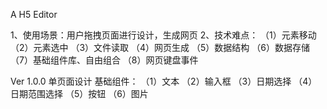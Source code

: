 A H5 Editor

1、使用场景：用户拖拽页面进行设计，生成网页
2、技术难点：
（1）元素移动
（2）元素选中
（3）文件读取
（4）网页生成
（5）数据结构
（6）数据存储
（7）基础组件库、自由组合
（8）网页键盘事件

Ver 1.0.0 单页面设计
基础组件：
（1）文本
（2）输入框
（3）日期选择
（4）日期范围选择
（5）按钮
（6）图片
